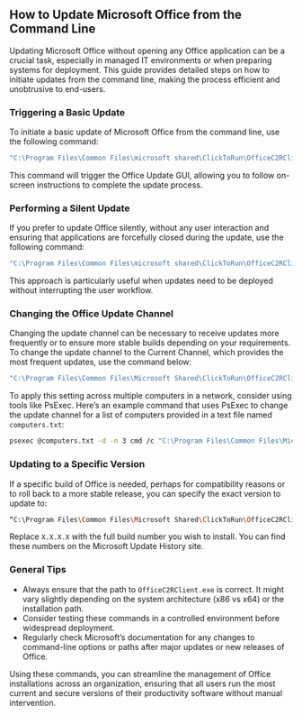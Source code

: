 ## How to Update Microsoft Office from the Command Line

Updating Microsoft Office without opening any Office application can be a crucial task, especially in managed IT environments or when preparing systems for deployment. This guide provides detailed steps on how to initiate updates from the command line, making the process efficient and unobtrusive to end-users.

### Triggering a Basic Update

To initiate a basic update of Microsoft Office from the command line, use the following command:

```bash
"C:\Program Files\Common Files\microsoft shared\ClickToRun\OfficeC2RClient.exe" /update user
```

This command will trigger the Office Update GUI, allowing you to follow on-screen instructions to complete the update process.

### Performing a Silent Update

If you prefer to update Office silently, without any user interaction and ensuring that applications are forcefully closed during the update, use the following command:

```bash
"C:\Program Files\Common Files\microsoft shared\ClickToRun\OfficeC2RClient.exe" /update user displaylevel=false forceappshutdown=true
```

This approach is particularly useful when updates need to be deployed without interrupting the user workflow.

### Changing the Office Update Channel

Changing the update channel can be necessary to receive updates more frequently or to ensure more stable builds depending on your requirements. To change the update channel to the Current Channel, which provides the most frequent updates, use the command below:

```bash
"C:\Program Files\Common Files\Microsoft Shared\ClickToRun\OfficeC2RClient.exe" /changesetting Channel=Current
```

To apply this setting across multiple computers in a network, consider using tools like PsExec. Here’s an example command that uses PsExec to change the update channel for a list of computers provided in a text file named `computers.txt`:

```bash
psexec @computers.txt -d -n 3 cmd /c "C:\Program Files\Common Files\Microsoft Shared\ClickToRun\OfficeC2RClient.exe" /changesetting Channel=Current
```

### Updating to a Specific Version

If a specific build of Office is needed, perhaps for compatibility reasons or to roll back to a more stable release, you can specify the exact version to update to:

```bash
“C:\Program Files\Common Files\Microsoft Shared\ClickToRun\OfficeC2RClient.exe” /update user updatetoversion=X.X.X.X
```

Replace `X.X.X.X` with the full build number you wish to install. You can find these numbers on the Microsoft Update History site.

### General Tips

- Always ensure that the path to `OfficeC2RClient.exe` is correct. It might vary slightly depending on the system architecture (x86 vs x64) or the installation path.
- Consider testing these commands in a controlled environment before widespread deployment.
- Regularly check Microsoft’s documentation for any changes to command-line options or paths after major updates or new releases of Office.

Using these commands, you can streamline the management of Office installations across an organization, ensuring that all users run the most current and secure versions of their productivity software without manual intervention.
